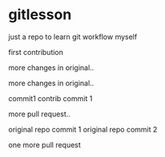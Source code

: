 gitlesson
=========

just a repo to learn git workflow myself

first contribution

more changes in original..

more changes in original..

commit1
contrib commit 1

more pull request..

original repo commit 1
original repo commit 2

one more pull request

